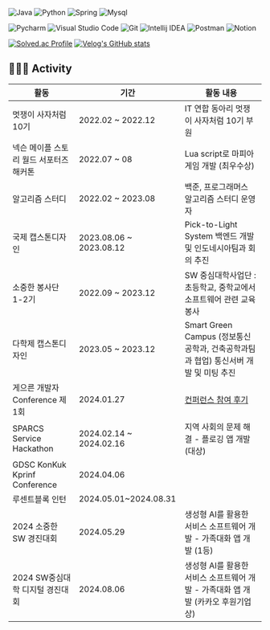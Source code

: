 
 ![Java](https://img.shields.io/badge/Java-007396.svg?&style=for-the-badge&logo=Java&logoColor=white)
 ![Python](https://img.shields.io/badge/Python-3776AB.svg?&style=for-the-badge&logo=Python&logoColor=white)
 ![Spring](https://img.shields.io/badge/Spring-6DB33F.svg?&style=for-the-badge&logo=Python&logoColor=white)
 ![Mysql](https://img.shields.io/badge/Mysql-4479A1.svg?&style=for-the-badge&logo=Python&logoColor=white)
 
 ![Pycharm](https://img.shields.io/badge/Pycharm-000000.svg?&style=for-the-badge&logo=Git&logoColor=white)
 ![Visual Studio Code](https://img.shields.io/badge/Visual%20Studio%20Code-007ACC.svg?&style=for-the-badge&logo=Visual%20Studio%20Code&logoColor=white)
 ![Git](https://img.shields.io/badge/Git-F05032.svg?&style=for-the-badge&logo=Git&logoColor=white)
 ![Intellij IDEA](https://img.shields.io/badge/Intellij%20IDEA-000000.svg?&style=for-the-badge&logo=Visual%20Studio%20Code&logoColor=white)
 ![Postman](https://img.shields.io/badge/Postman-FF6C37.svg?&style=for-the-badge&logo=Git&logoColor=white)
 ![Notion](https://img.shields.io/badge/Notion-000000.svg?&style=for-the-badge&logo=Git&logoColor=white)


[![Solved.ac Profile](http://mazassumnida.wtf/api/v2/generate_badge?boj=ymg0987)](https://solved.ac/ymg0987/)
[![Velog's GitHub stats](https://velog-readme-stats.vercel.app/api?name=kirise)](https://github.com/eungyeole/velog-readme-stats)



## 🏄🏻‍♀️ Activity 
|활동|기간|활동 내용|
|------|---|-----|
|멋쟁이 사자처럼 10기|2022.02 ~ 2022.12|IT 연합 동아리 멋쟁이 사자처럼 10기 부원|
|넥슨 메이플 스토리 월드 서포터즈 해커톤|2022.07 ~ 08|Lua script로 마피아 게임 개발 (최우수상)|
|알고리즘 스터디|2022.02 ~ 2023.08|백준, 프로그래머스 알고리즘 스터디 운영자|
|국제 캡스톤디자인|2023.08.06 ~ 2023.08.12|Pick-to-Light System 백엔드 개발 및 인도네시아팀과 회의 추진| 
|소중한 봉사단 1-2기 |2022.09 ~ 2023.12| SW 중심대학사업단 : 초등학교, 중학교에서 소프트웨어 관련 교육봉사 |
|다학제 캡스톤디자인|2023.05 ~ 2023.12|Smart Green Campus (정보통신공학과, 건축공학과팀과 협업) 통신서버 개발 및 미팅 추진|
|게으른 개발자 Conference 제 1회|2024.01.27|[컨퍼런스 참여 후기](https://velog.io/@kirise/%EA%B2%8C%EC%9C%BC%EB%A5%B8-%EA%B0%9C%EB%B0%9C%EC%9E%90-%EC%BB%A8%ED%8D%BC%EB%9F%B0%EC%8A%A4-%ED%9B%84%EA%B8%B0) |
|SPARCS Service Hackathon|2024.02.14 ~ 2024.02.16 | 지역 사회의 문제 해결 - 플로깅 앱 개발 (대상) |
|GDSC KonKuk Kprinf Conference|2024.04.06||
|루센트블록 인턴|2024.05.01~2024.08.31||
|2024 소중한 SW 경진대회| 2024.05.29 | 생성형 AI를 활용한 서비스 소프트웨어 개발 - 가족대화 앱 개발 (1등)|
|2024 SW중심대학 디지털 경진대회| 2024.08.06 | 생성형 AI를 활용한 서비스 소프트웨어 개발 - 가족대화 앱 개발 (카카오 후원기업상)




